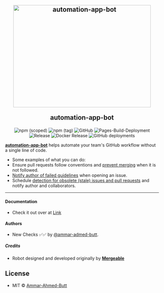 <h2 align="center">
  <img src="https://github-production-user-asset-6210df.s3.amazonaws.com/85288256/239511199-329394bc-099d-4f70-8506-7a5492eea248.gif" alt="automation-app-bot" width="450" height="335">
  <br>
  <p>automation-app-bot</p>
</h2>
<p align="left">
  <a href="https://github.com/apps/automation-app-bot"> </a>
</p>  
  
<p align="center">
  <img alt="npm (scoped)" src="https://img.shields.io/npm/v/@ammar-ahmed/automation-app-bot">  
  <img alt="npm (tag)" src="https://img.shields.io/badge/Ammar--Ahmed--Butt-Package--automation--app--bot-brightgreen">
  <img alt="GitHub" src="https://img.shields.io/github/license/Ammar-Knowledge/automation-app-bot">
  <img alt="Pages-Build-Deployment" src="https://github.com/Ammar-Knowledge/automation-app-bot/actions/workflows/pages/pages-build-deployment/badge.svg?branch=master">  
  <img alt="Release" src="https://github.com/Ammar-Knowledge/automation-app-bot/actions/workflows/release.yml/badge.svg?branch=master">
  <img alt="Docker Release" src="https://github.com/Ammar-Knowledge/automation-app-bot/actions/workflows/docker.yml/badge.svg?branch=master">
  <img alt="GitHub deployments" src="https://img.shields.io/github/deployments/Ammar-Knowledge/automation-app-bot/github-pages?label=Github%20Deployment">
 </p>

**[automation-app-bot]** helps automate your team's GitHub workflow without a single line of code.
- Some examples of what you can do:
- Ensure pull requests follow conventions and [prevent merging][comment-if-guidelines-not-met] when it is not followed.
- [Notify author of failed guidelines][comment] when opening an issue.
- Schedule [detection for obsolete (stale) issues and pull requests][staleness] and notify author and collaborators.

---

#### Documentation
- Check it out over at [Link]



#### Authors
- New Checks ✅✅ by [@ammar-admed-butt](https://www.linkedin.com/in/ammar-ahmed-butt).

##### Credits

- Robot designed and developed originally by **[Mergeable]**

## License

- MIT © [Ammar-Ahmed-Butt](https://github.com/ammar-ahmed-butt)

[comment-if-guidelines-not-met]: https://mergeable.readthedocs.io/en/latest/recipes.html#comment-if-guidelines-not-met
[comment]: https://mergeable.readthedocs.io/en/latest/actions/comment.html
[staleness]: https://mergeable.readthedocs.io/en/latest/recipes.html#check-stale-pr-and-issues
[configuration]: https://mergeable.readthedocs.io/en/latest/configuration.html
[automation-app-bot]: https://github.com/apps/automation-app-bot
[Link]: https://mergeable.readthedocs.io/en/latest/index.html
[Mergeable]: https://github.com/mergeability/mergeable 
